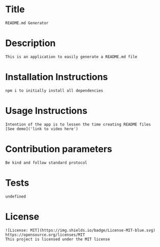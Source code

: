 
  # Title
    README.md Generator
  # Description
    This is an application to easily generate a README.md file 
  # Installation Instructions
    npm i to initially install all dependencies
  # Usage Instructions
    Intention of the app is to lessen the time creating README files 
    [See demo]('link to video here')
  # Contribution parameters 
    Be kind and follow standard protocol 
  # Tests
    undefined
  # License
    ![License: MIT](https://img.shields.io/badge/License-MIT-blue.svg) 
    https://opensource.org/licenses/MIT 
    This project is licensed under the MIT license
